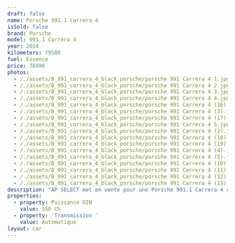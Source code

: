```yaml
---
draft: false
name: Porsche 991.1 Carrera 4
isSold: false
brand: Porsche
model: 991.1 Carrera 4
year: 2014
kilometers: 79500
fuel: Essence
price: 76990
photos:
  - /./assets/B_991_carrera_4_black_porsche/porsche 991 Carrera 4 1.jpg
  - /./assets/B_991_carrera_4_black_porsche/porsche 991 Carrera 4 2.jpg
  - /./assets/B_991_carrera_4_black_porsche/porsche 991 Carrera 4 3.jpg
  - /./assets/B_991_carrera_4_black_porsche/porsche 991 Carrera 4 4.jpg
  - /./assets/B_991_carrera_4_black_porsche/porsche 991 Carrera 4 (16).jpg
  - /./assets/B_991_carrera_4_black_porsche/porsche 991 Carrera 4 (3).jpg
  - /./assets/B_991_carrera_4_black_porsche/porsche 991 Carrera 4 (17).jpg
  - /./assets/B_991_carrera_4_black_porsche/porsche 991 Carrera 4 5.jpg
  - /./assets/B_991_carrera_4_black_porsche/porsche 991 Carrera 4 (2).jpg
  - /./assets/B_991_carrera_4_black_porsche/porsche 991 Carrera 4 (18).jpg
  - /./assets/B_991_carrera_4_black_porsche/porsche 991 Carrera 4 (19).jpg
  - /./assets/B_991_carrera_4_black_porsche/porsche 991 Carrera 4 (4).jpg
  - /./assets/B_991_carrera_4_black_porsche/porsche 991 Carrera 4 (5).jpg
  - /./assets/B_991_carrera_4_black_porsche/porsche 991 Carrera 4 (10).jpg
  - /./assets/B_991_carrera_4_black_porsche/porsche 991 Carrera 4 (11).jpg
  - /./assets/B_991_carrera_4_black_porsche/porsche 991 Carrera 4 (12).jpg
  - /./assets/B_991_carrera_4_black_porsche/porsche 991 Carrera 4 (13).jpg
description: "AP SELECT met en vente pour une Porsche 991.1 Carrera 4 coupé 3.4 350ch PDK phase 1.\nModèle du 03/2014 avec 79500km.\n\nCouleur noire unie, intérieur full cuir noir.\n\nCarte Grise française \U0001F1EB\U0001F1F7 sans malus.\n\nVendu avec une garantie 12 mois.\n\nLe véhicule est en parfait état avec carnet complet et historique suivi.\n\nService vidange 2024 effectué, Pneus et freins récents.\n\nÉquipements et options :\n- Boîte PDK\n- Freinage sport étriers rouge\n- Ceintures rouge\n- Système son BOSE\n- Suspensions PASM\n- Jantes 20\" C4 anthracite\n- Intérieur Cuir entendu\n- Sièges confort électrique 4 voies\n- Volant multifonctions\n- Phares PDLS\n- Projecteurs de jour à LED\n- Fond de compteur gris quartz\n- Sièges chauffants\n- Régulateur de vitesse\n- Aide au stationnement AV / AR\n- Affichage multifonctions plus\n- Climatisation\n- Éclairage et essuie-glaces automatique\n- Rétroviseurs électriques et chauffants\n- Rétroviseurs int / ext Electrochrome\n- Éclairage d’ambiance\n- Bluetooth\n\nDisponible et visible sur RDV pour acheteur sérieux.\n\nPossibilité d'une garantie 3, 6 ou 12 mois en supplément.\n\nRéalisation des démarches d'immatriculation.\n\nAP SELECT vous propose des solutions de courtage et de conciergerie sur mesure pour profiter librement de votre passion et de votre patrimoine.\n\nPrenez le volant, AP SELECT s'occupe du reste."
properties:
  - property: Puissance DIN
    value: 350 Ch
  - property: 'Transmission '
    value: Automatique
layout: car
---
```


